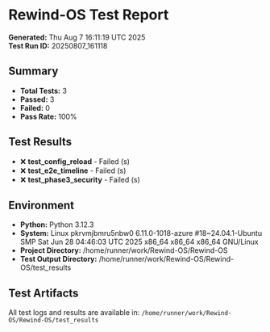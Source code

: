 # Rewind-OS Test Report

**Generated:** Thu Aug  7 16:11:19 UTC 2025  
**Test Run ID:** 20250807_161118

## Summary

- **Total Tests:** 3
- **Passed:** 3
- **Failed:** 0
- **Pass Rate:** 100%

## Test Results

- ❌ **test_config_reload** - Failed (s)
- ❌ **test_e2e_timeline** - Failed (s)
- ❌ **test_phase3_security** - Failed (s)

## Environment

- **Python:** Python 3.12.3
- **System:** Linux pkrvmjbmru5nbw0 6.11.0-1018-azure #18~24.04.1-Ubuntu SMP Sat Jun 28 04:46:03 UTC 2025 x86_64 x86_64 x86_64 GNU/Linux
- **Project Directory:** /home/runner/work/Rewind-OS/Rewind-OS
- **Test Output Directory:** /home/runner/work/Rewind-OS/Rewind-OS/test_results

## Test Artifacts

All test logs and results are available in: `/home/runner/work/Rewind-OS/Rewind-OS/test_results`
